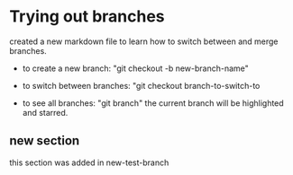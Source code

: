 # Trying out branches
created a new markdown file to learn how to switch between and merge branches. 

* to create a new branch:
"git checkout -b new-branch-name"

* to switch between branches:
"git checkout branch-to-switch-to

* to see all branches:
"git branch" 
the current branch will be highlighted and starred. 

## new section
this section was added in new-test-branch